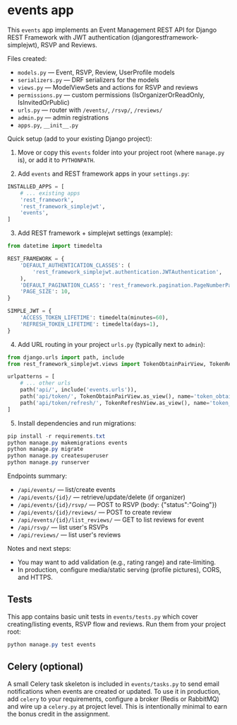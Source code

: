 # events app

This `events` app implements an Event Management REST API for Django REST Framework with JWT authentication (djangorestframework-simplejwt), RSVP and Reviews.

Files created:
- `models.py` — Event, RSVP, Review, UserProfile models
- `serializers.py` — DRF serializers for the models
- `views.py` — ModelViewSets and actions for RSVP and reviews
- `permissions.py` — custom permissions (IsOrganizerOrReadOnly, IsInvitedOrPublic)
- `urls.py` — router with `/events/`, `/rsvp/`, `/reviews/`
- `admin.py` — admin registrations
- `apps.py`, `__init__.py`

Quick setup (add to your existing Django project):

1. Move or copy this `events` folder into your project root (where `manage.py` is), or add it to `PYTHONPATH`.

2. Add `events` and REST framework apps in your `settings.py`:

```python
INSTALLED_APPS = [
    # ... existing apps
    'rest_framework',
    'rest_framework_simplejwt',
    'events',
]
```

3. Add REST framework + simplejwt settings (example):

```python
from datetime import timedelta

REST_FRAMEWORK = {
    'DEFAULT_AUTHENTICATION_CLASSES': (
        'rest_framework_simplejwt.authentication.JWTAuthentication',
    ),
    'DEFAULT_PAGINATION_CLASS': 'rest_framework.pagination.PageNumberPagination',
    'PAGE_SIZE': 10,
}

SIMPLE_JWT = {
    'ACCESS_TOKEN_LIFETIME': timedelta(minutes=60),
    'REFRESH_TOKEN_LIFETIME': timedelta(days=1),
}
```

4. Add URL routing in your project `urls.py` (typically next to `admin`):

```python
from django.urls import path, include
from rest_framework_simplejwt.views import TokenObtainPairView, TokenRefreshView

urlpatterns = [
    # ... other urls
    path('api/', include('events.urls')),
    path('api/token/', TokenObtainPairView.as_view(), name='token_obtain_pair'),
    path('api/token/refresh/', TokenRefreshView.as_view(), name='token_refresh'),
]
```

5. Install dependencies and run migrations:

```powershell
pip install -r requirements.txt
python manage.py makemigrations events
python manage.py migrate
python manage.py createsuperuser
python manage.py runserver
```

Endpoints summary:
- `/api/events/` — list/create events
- `/api/events/{id}/` — retrieve/update/delete (if organizer)
- `/api/events/{id}/rsvp/` — POST to RSVP (body: {"status":"Going"})
- `/api/events/{id}/reviews/` — POST to create review
- `/api/events/{id}/list_reviews/` — GET to list reviews for event
- `/api/rsvp/` — list user's RSVPs
- `/api/reviews/` — list user's reviews

Notes and next steps:
- You may want to add validation (e.g., rating range) and rate-limiting.
- In production, configure media/static serving (profile pictures), CORS, and HTTPS.

Tests
-----
This app contains basic unit tests in `events/tests.py` which cover creating/listing events, RSVP flow and reviews. Run them from your project root:

```powershell
python manage.py test events
```

Celery (optional)
-----------------
A small Celery task skeleton is included in `events/tasks.py` to send email notifications when events are created or updated. To use it in production, add `celery` to your requirements, configure a broker (Redis or RabbitMQ) and wire up a `celery.py` at project level. This is intentionally minimal to earn the bonus credit in the assignment.
